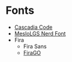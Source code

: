 # Fonts

- [Cascadia Code](https://github.com/microsoft/cascadia-code/releases)
- [MesloLGS Nerd Font](https://github.com/ryanoasis/nerd-fonts/releases)
- Fira
  - Fira Sans
  - [FiraGO](https://github.com/bBoxType/FiraGO)

